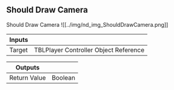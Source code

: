 ## Should Draw Camera
Should Draw Camera
![[../img/nd_img_ShouldDrawCamera.png]]

|Inputs||
|--|--|
| Target | TBLPlayer Controller Object Reference |

|Outputs||
|--|--|
| Return Value | Boolean |
